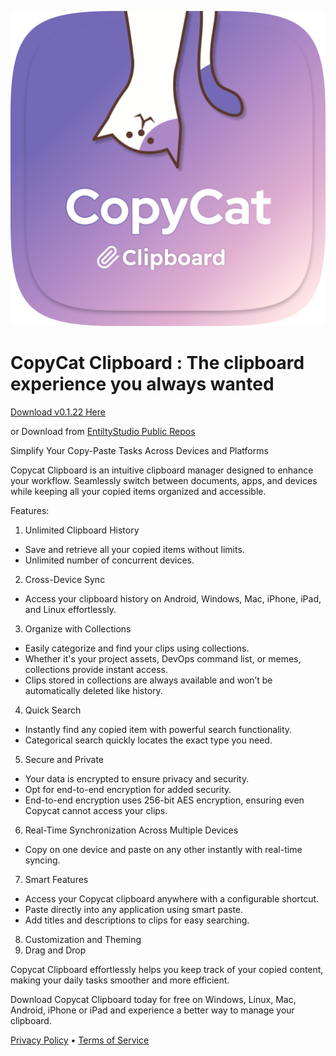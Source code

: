 ![CopyCat Clipboard](assets/images/icons/icon.png)

# CopyCat Clipboard : The clipboard experience you always wanted

[Download v0.1.22 Here](https://www.entilitystudio.com/copycat-clipboard)

or Download from [EntiltyStudio Public Repos](https://github.com/raj457036/entility_studio_public)

Simplify Your Copy-Paste Tasks Across Devices and Platforms

Copycat Clipboard is an intuitive clipboard manager designed to enhance your workflow. Seamlessly switch between documents, apps, and devices while keeping all your copied items organized and accessible.

Features:

1. Unlimited Clipboard History
- Save and retrieve all your copied items without limits.
- Unlimited number of concurrent devices.

2. Cross-Device Sync
- Access your clipboard history on Android, Windows, Mac, iPhone, iPad, and Linux effortlessly.

3. Organize with Collections
- Easily categorize and find your clips using collections.
- Whether it's your project assets, DevOps command list, or memes, collections provide instant access.
- Clips stored in collections are always available and won’t be automatically deleted like history.

4. Quick Search
- Instantly find any copied item with powerful search functionality.
- Categorical search quickly locates the exact type you need.

5. Secure and Private
- Your data is encrypted to ensure privacy and security.
- Opt for end-to-end encryption for added security.
- End-to-end encryption uses 256-bit AES encryption, ensuring even Copycat cannot access your clips.

6. Real-Time Synchronization Across Multiple Devices
- Copy on one device and paste on any other instantly with real-time syncing.

7. Smart Features
- Access your Copycat clipboard anywhere with a configurable shortcut.
- Paste directly into any application using smart paste.
- Add titles and descriptions to clips for easy searching.

8. Customization and Theming
9. Drag and Drop


Copycat Clipboard effortlessly helps you keep track of your copied content, making your daily tasks smoother and more efficient.

Download Copycat Clipboard today for free on Windows, Linux, Mac, Android, iPhone or iPad and experience a better way to manage your clipboard.

[Privacy Policy](https://www.entilitystudio.com/privacy-policy) • [Terms of Service](https://www.entilitystudio.com/terms-conditions)
